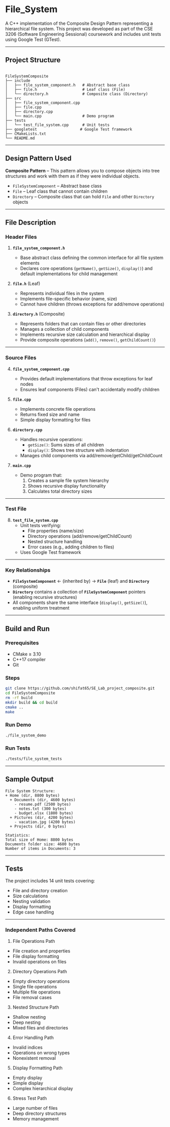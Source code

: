 # File_System

A C++ implementation of the Composite Design Pattern representing a hierarchical file system. This project was developed as part of the CSE 3206 (Software Engineering Sessional) coursework and includes unit tests using Google Test (GTest).

---

## Project Structure

```

FileSystemComposite
├── include
│   ├── file_system_component.h   # Abstract base class
│   ├── file.h                    # Leaf class (File)
│   └── directory.h               # Composite class (Directory)
├── src
│   ├── file_system_component.cpp
│   ├── file.cpp
│   ├── directory.cpp
│   └── main.cpp                  # Demo program
├── tests
│   └── test_file_system.cpp      # Unit tests
├── googletest                   # Google Test framework
├── CMakeLists.txt
└── README.md

````

---

## **Design Pattern Used**

**Composite Pattern** – This pattern allows you to compose objects into tree structures and work with them as if they were individual objects.

- `FileSystemComponent` – Abstract base class
- `File` – Leaf class that cannot contain children
- `Directory` – Composite class that can hold `File` and other `Directory` objects

---
## **File Description**

### Header Files
1. **`file_system_component.h`**  
   - Base abstract class defining the common interface for all file system elements
   - Declares core operations (`getName()`, `getSize()`, `display()`) and default implementations for child management

2. **`file.h`** (Leaf)  
   - Represents individual files in the system  
   - Implements file-specific behavior (name, size)  
   - Cannot have children (throws exceptions for add/remove operations)

3. **`directory.h`** (Composite)  
   - Represents folders that can contain files or other directories  
   - Manages a collection of child components  
   - Implements recursive size calculation and hierarchical display
   - Provide composite operations (`add()`, `remove()`, `getChildCount()`)

---

### Source Files
4. **`file_system_component.cpp`**  
   - Provides default implementations that throw exceptions for leaf nodes  
   - Ensures leaf components (Files) can't accidentally modify children

5. **`file.cpp`**  
   - Implements concrete file operations  
   - Returns fixed size and name  
   - Simple display formatting for files

6. **`directory.cpp`**  
   - Handles recursive operations:  
     - `getSize()`: Sums sizes of all children  
     - `display()`: Shows tree structure with indentation  
   - Manages child components via add/remove/getChild/getChildCount

7. **`main.cpp`**  
   - Demo program that:  
     1. Creates a sample file system hierarchy  
     2. Shows recursive display functionality  
     3. Calculates total directory sizes  

---

### Test File
8. **`test_file_system.cpp`**  
   - Unit tests verifying:  
     - File properties (name/size)  
     - Directory operations (add/remove/getChildCount)  
     - Nested structure handling  
     - Error cases (e.g., adding children to files)  
   - Uses Google Test framework

---

### Key Relationships
- **`FileSystemComponent`** ← (inherited by) → **`File`** (leaf) and **`Directory`** (composite)
- **`Directory`** contains a collection of **`FileSystemComponent`** pointers (enabling recursive structures)
- All components share the same interface (`display()`, `getSize()`), enabling uniform treatment
---
## **Build and Run**

### Prerequisites

- CMake ≥ 3.10
- C++17 compiler
- Git

### Steps

```bash
git clone https://github.com/shifat65/SE_Lab_project_composite.git
cd FileSystemComposite
rm -rf build
mkdir build && cd build
cmake ..
make
````

### Run Demo

```bash
./file_system_demo
```

### Run Tests

```bash
./tests/file_system_tests
```

---

## Sample Output

```
File System Structure:
+ Home (dir, 8800 bytes)
  + Documents (dir, 4600 bytes)
    - resume.pdf (2500 bytes)
    - notes.txt (300 bytes)
    - budget.xlsx (1800 bytes)
  + Pictures (dir, 4200 bytes)
    - vacation.jpg (4200 bytes)
  + Projects (dir, 0 bytes)

Statistics:
Total size of Home: 8800 bytes
Documents folder size: 4600 bytes
Number of items in Documents: 3
```

---

## **Tests**

The project includes 14 unit tests covering:
* File and directory creation
* Size calculations
* Nesting validation
* Display formatting
* Edge case handling
---

### Independent Paths Covered
1. File Operations Path
* File creation and properties
* File display formatting
* Invalid operations on files

2. Directory Operations Path
* Empty directory operations
* Single file operations
* Multiple file operations
* File removal cases

3. Nested Structure Path
* Shallow nesting
* Deep nesting
* Mixed files and directories

4. Error Handling Path
* Invalid indices
* Operations on wrong types
* Nonexistent removal

5. Display Formatting Path
* Empty display
* Simple display
* Complex hierarchical display

6. Stress Test Path
* Large number of files
* Deep directory structures
* Memory management


